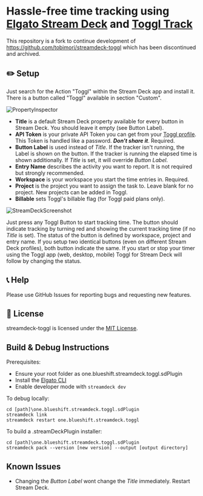 # Hassle-free time tracking using [Elgato Stream Deck](https://www.elgato.com/en/gaming/stream-deck) and [Toggl Track](https://toggl.com/track/)

This repository is a fork to continue development of https://github.com/tobimori/streamdeck-toggl which has been discontinued and archived.

## ✏️ Setup

Just search for the Action "Toggl" within the Stream Deck app and install it. There is a button called "Toggl" available in section "Custom".

![PropertyInspector](resources/readme/PropertyInspector.png)

* **Title** is a default Stream Deck property available for every button in Stream Deck. You should leave it empty (see Button Label).
* **API Token** is your private API Token you can get from your [Toggl profile](https://track.toggl.com/profile). This Token is handled like a password. ***Don't share it***. Required.
* **Button Label** is used instead of *Title*. If the tracker isn't running, the Label is shown on the button. If the tracker is running the elapsed time is shown additionally. If *Title* is set, it will override *Button Label*.
* **Entry Name** describes the activity you want to report. It is not required but strongly recommended.
* **Workspace** is your workspace you start the time entries in. Required.
* **Project** is the project you want to assign the task to. Leave blank for no project. New projects can be added in Toggl.
* **Billable** sets Toggl's billable flag (for Toggl paid plans only).

![StreamDeckScreenshot](resources/readme/StreamDeckScreenshot.png)

Just press any Toggl Button to start tracking time. The button should indicate tracking by turning red and showing the current tracking time (if no *Title* is set). The status of the button is defined by workspace, project and entry name. If you setup two identical buttons (even on different Stream Deck profiles), both button indicate the same. If you start or stop your timer using the Toggl app (web, desktop, mobile) Toggl for Stream Deck will follow by changing the status.

## 📞 Help

Please use GitHub Issues for reporting bugs and requesting new features.

## 📄 License

streamdeck-toggl is licensed under the [MIT License](LICENSE).

## Build & Debug Instructions

Prerequisites:
* Ensure your root folder as one.blueshift.streamdeck.toggl.sdPlugin
* Install the [Elgato CLI](https://www.npmjs.com/package/@elgato/cli)
* Enable developer mode with `streamdeck dev`

To debug locally:
```
cd [path]\one.blueshift.streamdeck.toggl.sdPlugin
streamdeck link
streamdeck restart one.blueshift.streamdeck.toggl
```

To build a .streamDeckPlugin installer:
```
cd [path]\one.blueshift.streamdeck.toggl.sdPlugin
streamdeck pack --version [new version] --output [output directory]
```

## Known Issues

* Changing the *Button Label* wont change the *Title* immediately. Restart Stream Deck.
